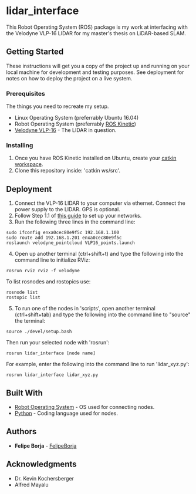 # lidar_interface

This Robot Operating System (ROS) package is my work at interfacing with the Velodyne VLP-16 LIDAR for my master's thesis on LiDAR-based SLAM.


## Getting Started

These instructions will get you a copy of the project up and running on your local machine for development and testing purposes. See deployment for notes on how to deploy the project on a live system.

### Prerequisites

The things you need to recreate my setup.

* Linux Operating System (preferrably Ubuntu 16.04)
* Robot Operating System (preferrably [ROS Kinetic](http://wiki.ros.org/kinetic/Installation/Ubuntu))
* [Velodyne VLP-16](https://velodynelidar.com/products/puck/) - The LIDAR in question.

### Installing

1. Once you have ROS Kinetic installed on Ubuntu, create your [catkin workspace](http://wiki.ros.org/catkin/Tutorials/create_a_workspace).
2. Clone this repository inside: 'catkin ws/src'.

## Deployment

1. Connect the VLP-16 LIDAR to your computer via ethernet. Connect the power supply to the LIDAR. GPS is optional.
2. Follow Step 1.1 of [this guide](http://wiki.ros.org/velodyne/Tutorials/Getting%20Started%20with%20the%20Velodyne%20VLP16) to set up your networks.
3. Run the following three lines in the command line:
```
sudo ifconfig enxa0cec80e9f5c 192.168.1.100
sudo route add 192.168.1.201 enxa0cec80e9f5c
roslaunch velodyne_pointcloud VLP16_points.launch
```
4. Open up another terminal (ctrl+shift+t) and type the following into the command line to initialize RViz:
```
rosrun rviz rviz -f velodyne
```
To list rosnodes and rostopics use:
```
rosnode list
rostopic list
```
5. To run one of the nodes in 'scripts', open another terminal (ctrl+shift+tab) and type the following into the command line to "source" the terminal:
```
source ./devel/setup.bash
```
Then run your selected node with 'rosrun':
```
rosrun lidar_interface [node name]
```
For example, enter the following into the command line to run 'lidar_xyz.py':
```
rosrun lidar_interface lidar_xyz.py
```

## Built With

* [Robot Operating System](https://www.ros.org/) - OS used for connecting nodes.
* [Python](https://www.python.org/) - Coding language used for nodes.

## Authors

* **Felipe Borja** - [FelipeBorja](https://github.com/FelipeBorja)


## Acknowledgments

* Dr. Kevin Kochersberger
* Alfred Mayalu

